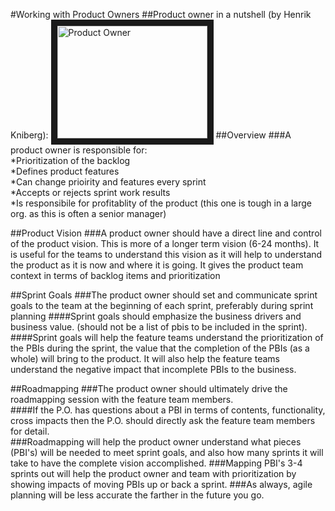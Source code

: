 #Working with Product Owners
##Product owner in a nutshell (by Henrik Kniberg): 
<a href="http://www.youtube.com/watch?feature=player_embedded&v=502ILHjX9EE
" target="_blank"><img src="http://img.youtube.com/vi/502ILHjX9EE/0.jpg" 
alt="Product Owner" width="240" height="180" border="10" /></a> 
##Overview
###A product owner is responsible for:  
*Prioritization of the backlog  
*Defines product features  
*Can change prioirity and features every sprint  
*Accepts or rejects sprint work results  
*Is responsibile for profitablity of the product (this one is tough in a large org. as this is often a senior manager)  

##Product Vision
###A product owner should have a direct line and control of the product vision.  This is more of a longer term vision (6-24 months).  It is useful for the teams to understand this vision as it will help to understand the product as it is now and where it is going.  It gives the product team context in terms of backlog items and prioritization

##Sprint Goals
###The product owner should set and communicate sprint goals to the team at the beginning of each sprint, preferably during sprint planning
####Sprint goals should emphasize the business drivers and business value. (should not be a list of pbis to be included in the sprint).  ####Sprint goals will help the feature teams understand the prioritization of the PBIs during the sprint, the value that the completion of the PBIs (as a whole) will bring to the product.  It will also help the feature teams understand the negative impact that incomplete PBIs to the business.

##Roadmapping
###The product owner should ultimately drive the roadmapping session with the feature team members.  
####If the P.O. has questions about a PBI in terms of contents, functionality, cross impacts then the P.O. should directly ask the feature team members for detail.  
###Roadmapping will help the product owner understand what pieces (PBI's) will be needed to meet sprint goals, and also how many sprints it will take to have the complete vision accomplished.
###Mapping PBI's 3-4 sprints out will help the product owner and team with prioritization by showing impacts of moving PBIs up or back a sprint. 
###As always, agile planning will be less accurate the farther in the future you go.  
